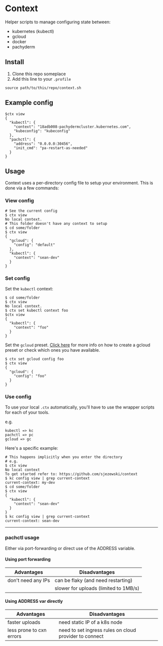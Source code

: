 # Context

Helper scripts to manage configuring state between:

- kubernetes (kubectl)
- gcloud
- docker
- pachyderm

## Install

1. Clone this repo someplace
2. Add this line to your `.profile`

```
source path/to/this/repo/context.sh
```

## Example config

```
$ctx view
{
  "kubectl": {
    "context": "18adb008-pachydermcluster.kubernetes.com",
    "kubeconfig": "kubeconfig"
  },
  "pachctl": {
    "address": "0.0.0.0:30456",
    "init_cmd": "pa-restart-as-needed"
  }
}
```

## Usage

Context uses a per-directory config file to setup your environment. This is done via a few commands:


### View config

```
# See the current config
$ ctx view
No local context.
# This folder doesn't have any context to setup
$ cd some/folder
$ ctx view
{
  "gcloud": {
    "config": "default"
  },
  "kubectl": {
    "context": "sean-dev"
  }
}
```

### Set config

Set the `kubectl` context:

```shell
$ cd some/folder
$ ctx view
No local context.
$ ctx set kubectl context foo
$ctx view
{
  "kubectl": {
    "context": "foo"
  }
}
```

Set the `gcloud` preset. [Click here](./doc/gcloud.md) for more info on how to create a gcloud preset or check which ones you have available.

```shell
$ ctx set gcloud config foo
$ ctx view 
{
  "gcloud": {
    "config": "foo"
  }
}
```

### Use config

To use your local `.ctx` automatically, you'll have to use the wrapper scripts for each of your tools.

e.g.

```
kubectl => kc
pachctl => pc
gcloud => gc
```

Here's a specific example:

```
# This happens implicitly when you enter the directory
# e.g.
$ ctx view
No local context
To get started refer to: https://github.com/sjezewski/context
$ kc config view | grep current-context
current-context: my-dev
$ cd some/folder
$ ctx view
{
  "kubectl": {
    "context": "sean-dev"
  }
}
$ kc config view | grep current-context
current-context: sean-dev
```

---

### pachctl usage

Either via port-forwarding or direct use of the ADDRESS variable.

#### Using port forwarding

Advantages |                     Disadvantages
--- | ---
don't need any IPs |              can be flaky (and need restarting)
                    |            slower for uploads (limited to 1MB/s)

#### Using ADDRESS var directly

Advantages |                      Disadvantages
--- | ---
faster uploads      |            need static IP of a k8s node
less prone to cxn errors |       need to set ingress rules on cloud provider to connect
